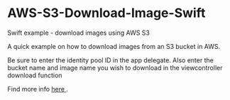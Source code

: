 # AWS-S3-Download-Image-Swift
Swift example - download images using AWS S3

A quick example on how to download images from an S3 bucket in AWS. 

Be sure to enter the identity pool ID in the app delegate. Also enter the bucket name and image name you wish to download in the viewcontroller download function

Find more info <a href=http://jzorz.com/aws-s3-swift-download-image/> here </a>. 
